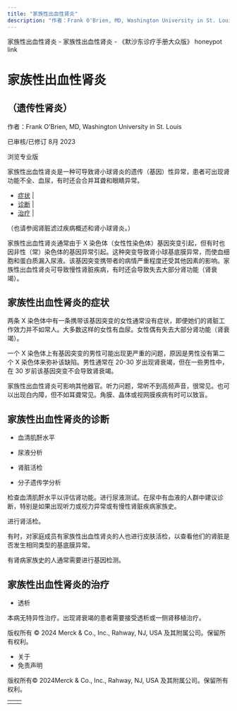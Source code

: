 ```yaml
---
title: "家族性出血性肾炎"
description: "作者：Frank O'Brien, MD, Washington University in St. Louis"
---
```


﻿家族性出血性肾炎 \- 家族性出血性肾炎 \- 《默沙东诊疗手册大众版》 honeypot link

# 家族性出血性肾炎

## （遗传性肾炎）

作者：Frank O'Brien, MD, Washington University in St. Louis

已审核/已修订 8月 2023

浏览专业版

家族性出血性肾炎是一种可导致肾小球肾炎的遗传（基因）性异常，患者可出现肾功能不全、血尿，有时还会合并耳聋和眼睛异常。

- [症状](#症状_v28483160_zh) \|
- [诊断](#诊断_v28483166_zh) \|
- [治疗](#治疗_v28483178_zh) \|

（也请参阅肾脏滤过疾病概述和肾小球肾炎。）

家族性出血性肾炎通常由于 X 染色体（女性性染色体）基因突变引起，但有时也因非性（常）染色体的基因异常引起。这种突变导致肾小球基底膜异常，而使血细胞和蛋白质漏入尿液。该基因突变携带者的病情严重程度还受其他因素的影响。家族性出血性肾炎可导致慢性肾脏疾病，有时还会导致失去大部分肾功能（肾衰竭）。

## 家族性出血性肾炎的症状

两条 X 染色体中有一条携带该基因突变的女性通常没有症状，即便她们的肾脏工作效力并不如常人。大多数这样的女性有血尿。女性偶有失去大部分肾功能（肾衰竭）。

一个 X 染色体上有基因突变的男性可能出现更严重的问题，原因是男性没有第二个 X 染色体来弥补该缺陷。男性通常在 20-30 岁出现肾衰竭，但在一些男性中，在 30 岁前该基因突变不会导致肾衰竭。

家族性出血性肾炎可影响其他器官。听力问题，常听不到高频声音，很常见。也可以出现白内障，但不如耳聋常见。角膜、晶体或视网膜疾病有时可以致盲。

## 家族性出血性肾炎的诊断

- 血清肌酐水平

- 尿液分析

- 肾脏活检

- 分子遗传学分析


检查血清肌酐水平以评估肾功能。进行尿液测试。在尿中有血液的人群中建议诊断，特别是如果出现听力或视力异常或有慢性肾脏疾病家族史。

进行肾活检。

有时，对家庭成员有家族性出血性肾炎的人也进行皮肤活检，以查看他们的肾脏是否发生相同类型的基底膜异常。

有肾病家族史的人通常需要进行基因检测。

## 家族性出血性肾炎的治疗

- 透析


本病无特异性治疗。出现肾衰竭的患者需要接受透析或一侧肾移植治疗。



版权所有 © 2024
Merck & Co., Inc., Rahway, NJ, USA 及其附属公司。保留所有权利。

- 关于
- 免责声明

版权所有© 2024Merck & Co., Inc., Rahway, NJ, USA 及其附属公司。保留所有权利。

|     |     |
| --- | --- |
|  |  |